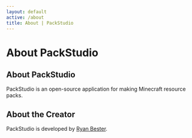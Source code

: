 ```yaml
---
layout: default
active: /about
title: About | PackStudio
---
```


# About PackStudio

<section class="content-box" markdown="1">

## About PackStudio

PackStudio is an open-source application for making Minecraft resource packs.

## About the Creator

PackStudio is developed by [Ryan Bester](https://github.com/ryanbester).

</section>